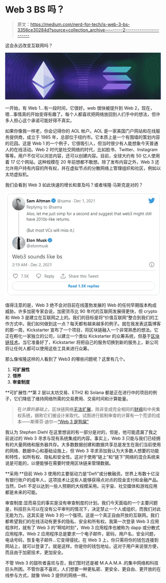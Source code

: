 # Web 3 BS 吗？

> 原文：<https://medium.com/nerd-for-tech/is-web-3-bs-3356ce30284d?source=collection_archive---------2----------------------->

这会永远改变互联网吗？

![](img/f3e92c9801cfff48c8bdcc264bfd15d6.png)

一开始，有 Web 1…有一段时间，它很好。web 很快被提升到 Web 2，现在，嗯…事情真的开始变得有趣了。每个人都喜欢把网络放回到人们手中的想法，但许多人担心这个承诺可能好得不真实。

如果你像我一样老，你会记得你的 AOL 帐户。AOL 是一家美国门户网站和在线服务提供商，成立于 1985 年，总部位于纽约市。它本质上是一个有围墙的策划内容的花园。这是 Web 1 的一个例子，它很吸引人，但当时很少有人能想象今天普通人的在线活动。Web 2 时代是社交网络的时代，比如脸书、Twitter、Instagram 等等。用户不仅可以浏览内容，还可以创建内容。目前，全球大约有 50 亿人使用着 17 亿个网站。这种规模在 20 年前想都不敢想。除了发布内容之外，Web 3 还允许用户持有内容的所有权，并在虚拟节点的分散网络上管理组织和社区，例如以太坊虚拟机。

我们会看到 Web 3 如此快速的增长和普及吗？或者埃隆·马斯克是对的？

![](img/681ed27e6e400ed07b15a422594ebe92.png)

值得注意的是，Web 3 绝不会对目前在线蓬勃发展的 Web 的任何早期版本构成威胁。许多加密专家会说，加密货币比 90 年代的互联网发展得更快，但 crypto 和 Web 3 是建立在互联网之上的。我们的目标是将“价值互联网”整合到我们的工作方式中。我们如何做到这一点？每天都有越来越多的例子。就在我发表这篇博客的那一周，Kickstarter 宣布了一个项目，将区块链融入一个非常熟悉的想法。它正在孵化一家独立的公司，以建立一个类似 Kickstarter 的众筹系统，但基于[区块链技术](https://www.bloomberg.com/news/articles/2021-11-16/what-is-blockchain-how-the-technology-transforms-daily-life)。当它准备好了，Kickstarter 将把自己的服务切换到新的服务上，新公司将让任何人都可以使用这些工具来进行众筹。

那么像埃隆这样的人看到了 Web3 的哪些问题呢？这里有几个。

1.  **可扩展性**
2.  **领养**
3.  **审查制度**

**可扩展性:**第 2 层以太坊交易、ETH2 和 Solana 都是正在进行中的项目的例子，它们降低了维持网络所需的交易费用、交易时间和计算能量。

> 在*计算的基础上*，区块链网络[无法扩展](https://www.metzdowd.com/pipermail/cryptography/2020-December/036510.html)，除非变成完全相同的[财阀](https://en.wikipedia.org/wiki/Proof_of_stake)和中央集权系统，据称它们被设计来取代。试图进行抵制审查的计算有一个荒谬的成本——斯蒂芬·迪尔—[“Web 3 是狗屎”](http://stephendiehl.com/blog/web3-bullshit.html)

我认为 Stephen Diehl 在这里想说的有一部分是对的，但是，他可能遗漏了我之前说过的 Web 3 寻求与现有系统集成的内容。事实上，Web 3 只能与我们已经拥有的大量网络和服务器共存。大多数数据创建和数据共享总是发生在我们当前使用的网络、数据中心和基础设施上，但 Web 3 寻求添加我认为大多数人想要的功能和特性，如所有权、隐私和安全性。这对于使用“链上”和“链下”网络的混合系统来说是可能的，以便能够在需要时使用区块链来管理数据。

**采用:**目前 Web 3 使用的主要驱动力是“Defi”或分散融资。世界上有数十亿没有银行账户的成年人，这项技术让这些人能够获得点对点的现金支付和金融产品。当然，Defi 不足以达到一些人预期的大规模采用。元宇宙、社交媒体和游戏应用都是未来的可能。

审查制度:显而易见的事实是没有审查制度的计划。我们今天面临的一个主要问题是，科技巨头可以在没有公平审判的情况下，决定禁止一个人或组织，而我们对此无能为力。这其实是 Web 3 的一个强项。这是一个真正自由开放的互联网。我们都希望我们的在线活动有更多的隐私、安全和所有权。我第一次登录 Web 3 应用程序时，就有了 Web 3 的“啊哈时刻”，Web 3 应用程序也被称为 dapp 或分散式应用程序。Web 2 应用程序总是要求一个电子邮件，密码，用户名，安全问题，电话号码，恢复电子邮件…它变得侵扰。在 Web 3 上，你只需将你的钱包连接到网站上，就可以登录了。就是这样。你是你的钱包地址。这对于用户来说很方便，而且由于加密技术，更加安全。

不管 Web 3 的鼓吹者喜欢与否，我们暂时还是被 M.A.A.M.A .的集中网络和科技巨头所困。不管你喜不喜欢，人们想要一种更私密、更安全、更自由、更开放的在线参与方式，就像 Web 3 提供的网络一样。